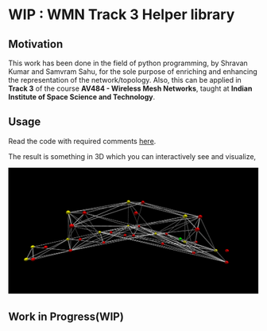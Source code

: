 # WIP : WMN Track 3 Helper library

## Motivation

This work has been done in the field of python programming, by Shravan Kumar and Samvram Sahu, for the sole purpose of enriching and enhancing
the representation of the network/topology. Also, this can be applied in **Track 3** of the course **AV484 - Wireless Mesh
Networks**, taught at **Indian Institute of Space Science and Technology**.

## Usage

Read the code with required comments [here](https://github.com/samvram/wmn_track3_helper/blob/master/script_for_team_2.py).

The result is something in 3D which you can interactively see and visualize,

![Output](Working%20Code.png 'Output')

## Work in Progress(WIP)